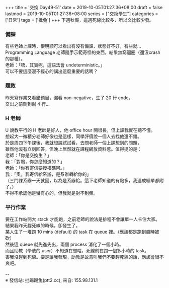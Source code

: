 +++
title = '交換 Day49-51'
date = 2019-10-05T01:27:36+08:00
draft = false
lastmod = 2019-10-05T01:27:36+08:00
series = ["交換學生"]
categories = ['日常']
tags = ['批兔']
+++
下週秋假，這週死線比較多，所以文比較少發。<br>
### 備課
有些老師上課時，很明顯可以看出有沒有備課、狀態好不好，有些就...<br>
Programming Language 老師隨手示範奇怪的東西，結果無窮迴圈（還沒crash 的那種）。<br>
老師：「唔，其實呢，這語法會 undeterministic。」<br>
可以不要這麼漫不經心的講出這麼重要的話嗎？<br>
### 題敘
昨天寫作業又看錯題目，漏看 non-negative，生了 20 行 code，<br>
交出之前刪到剩 4 行...<br>
### H 老師
U 說教平行的 H 老師是好人，他 office hour 開很長，但上課我實在聽不懂。<br>
想起大一微積分老師好像也是這樣，同學評價說一個人去找他還不錯。<br>
於是周四下午課後，我就想說試試看，去問老師一個上課想到的問題，<br>
雖然他沒有立刻回答，但晚上居然就在課程網放資料惹。值得提的是：<br>
老師：「你是交換生？」<br>
我：「對鴨，你怎麼知道的？」<br>
老師：「你有寄信要授權碼阿。」<br>
我：「奧，我寄信給系辦，是系辦轉給你的」<br>
（三門課系辦一天就回，以為是系辦給。這下老師知道的有點多，我連成績單都附了。）<br>
不得不承認他是蠻有心的，但我就是對不到頻。<br>
### 平行作業
要在工作站開大 stack 才能跑，之前老師的說法是排程不會讓單一人卡住大家。<br>
結果我昨天趕死線的時候，卻發生了。<br>
某人生了一堆跑 10 mins (default) 的 task 在 queue 裡。（應該都是跑到超時被砍）<br>
然後這 queue 就先進先出，兩個 process 消化了一個小時。<br>
而且助教（學號的 user）不知道在想啥，死線前在跑一個多小時的 task。<br>
害我沒趕到死線。要是讓我發現，助教是故意叫我們不要趕死線的話，應該會很不爽吧。<br>
<br>
--<br>
※ 發信站: 批踢踢兔(ptt2.cc), 來自: 155.98.131.1<br>
